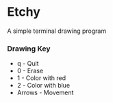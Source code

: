Etchy
======
A simple terminal drawing program

### Drawing Key
* q - Quit
* 0 - Erase
* 1 - Color with red
* 2 - Color with blue
* Arrows - Movement
